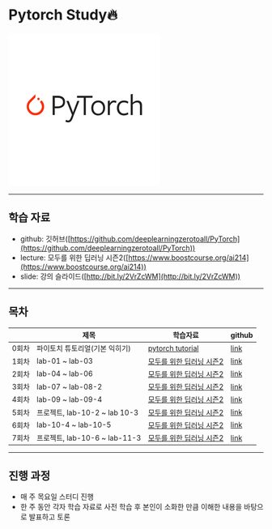 # Pytorch Study🔥

<img src="images/pytorch%20image.png" width="300" height="300">

---
## 학습 자료
- github: 깃허브([https://github.com/deeplearningzerotoall/PyTorch](https://github.com/deeplearningzerotoall/PyTorch))
- lecture: 모두를 위한 딥러닝 시즌2([https://www.boostcourse.org/ai214](https://www.boostcourse.org/ai214))
- slide: 강의 슬라이드([http://bit.ly/2VrZcWM](http://bit.ly/2VrZcWM))

---
## 목차
||제목|학습자료|github|
|---|---|---|---|
|0회차|파이토치 튜토리얼(기본 익히기)|[pytorch tutorial](https://tutorials.pytorch.kr/)|[link](https://github.com/Rogan-J/Pytorch/tree/main/prac/1st)
|1회차|lab-01 ~ lab-03|[모두를 위한 딥러닝 시즌2](https://www.boostcourse.org/ai214)|[link](https://github.com/Rogan-J/Pytorch/tree/main/prac/1st)
|2회차|lab-04 ~ lab-06|[모두를 위한 딥러닝 시즌2](https://www.boostcourse.org/ai214)|[link](https://github.com/Rogan-J/Pytorch/tree/main/prac/2nd)
|3회차|lab-07 ~ lab-08-2|[모두를 위한 딥러닝 시즌2](https://www.boostcourse.org/ai214)|[link](https://github.com/Rogan-J/Pytorch/tree/main/prac/3th)
|4회차|lab-09 ~ lab-09-4|[모두를 위한 딥러닝 시즌2](https://www.boostcourse.org/ai214)|[link](https://github.com/Rogan-J/Pytorch/tree/main/prac/4th)
|5회차|프로젝트, lab-10-2 ~ lab 10-3|[모두를 위한 딥러닝 시즌2](https://www.boostcourse.org/ai214)|[link](https://github.com/Rogan-J/Pytorch/tree/main/prac/5th)
|6회차|lab-10-4 ~ lab-10-5|[모두를 위한 딥러닝 시즌2](https://www.boostcourse.org/ai214)|[link](https://github.com/Rogan-J/Pytorch/tree/main/prac/6th)
|7회차|프로젝트, lab-10-6 ~ lab-11-3|[모두를 위한 딥러닝 시즌2](https://www.boostcourse.org/ai214)|[link](https://github.com/Rogan-J/Pytorch/tree/main/prac/7th)


---
## 진행 과정
- 매 주 목요일 스터디 진행
- 한 주 동안 각자 학습 자료로 사전 학습 후 본인이 소화한 만큼 이해한 내용을 바탕으로 발표하고 토론 
